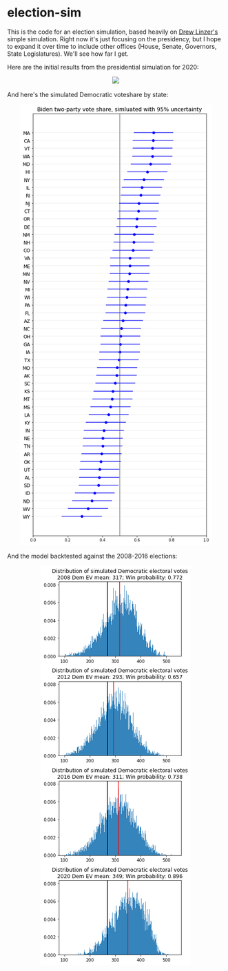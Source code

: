 # election-sim

This is the code for an election simulation, based heavily on [Drew Linzer's](https://twitter.com/DrewLinzer/status/1293216061953736709) simple simulation. Right now it's just focusing on the presidency, but I hope to expand it over time to include other offices (House, Senate, Governors, State Legislatures). We'll see how far I get.

Here are the initial results from the presidential simulation for 2020:

<p align="center"> 
<img src="histogram".png">
</p>

And here's the simulated Democratic voteshare by state:

<p align="center"> 
<img src="voteshare.png">
</p>

And the model backtested against the 2008-2016 elections:

<p align="center"> 
<img src="backtest.png">
</p>
